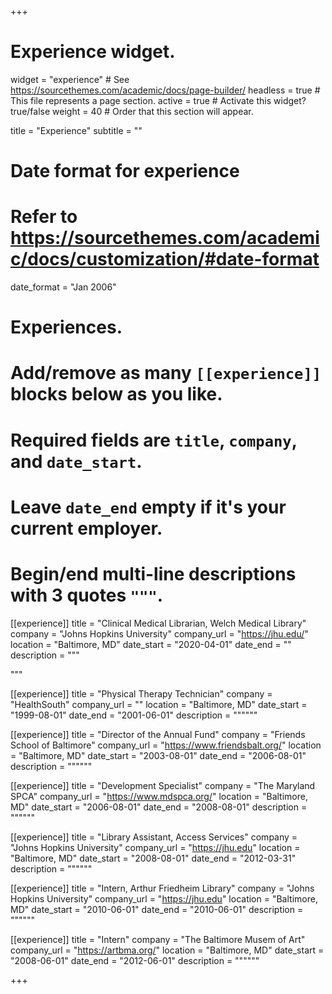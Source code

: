 +++
# Experience widget.
widget = "experience"  # See https://sourcethemes.com/academic/docs/page-builder/
headless = true  # This file represents a page section.
active = true  # Activate this widget? true/false
weight = 40  # Order that this section will appear.

title = "Experience"
subtitle = ""

# Date format for experience
#   Refer to https://sourcethemes.com/academic/docs/customization/#date-format
date_format = "Jan 2006"

# Experiences.
#   Add/remove as many `[[experience]]` blocks below as you like.
#   Required fields are `title`, `company`, and `date_start`.
#   Leave `date_end` empty if it's your current employer.
#   Begin/end multi-line descriptions with 3 quotes `"""`.
[[experience]]
  title = "Clinical Medical Librarian, Welch Medical Library"
  company = "Johns Hopkins University"
  company_url = "https://jhu.edu/"
  location = "Baltimore, MD"
  date_start = "2020-04-01"
  date_end = ""
  description = """

  """

 [[experience]]
  title = "Physical Therapy Technician"
  company = "HealthSouth"
  company_url = ""
  location = "Baltimore, MD"
  date_start = "1999-08-01"
  date_end = "2001-06-01"
  description = """"""



 [[experience]]
  title = "Director of the Annual Fund"
  company = "Friends School of Baltimore"
  company_url = "https://www.friendsbalt.org/"
  location = "Baltimore, MD"
  date_start = "2003-08-01"
  date_end = "2006-08-01"
  description = """"""

 [[experience]]
  title = "Development Specialist"
  company = "The Maryland SPCA"
  company_url = "https://www.mdspca.org/"
  location = "Baltimore, MD"
  date_start = "2006-08-01"
  date_end = "2008-08-01"
  description = """"""

  
[[experience]]
  title = "Library Assistant, Access Services"
  company = "Johns Hopkins University"
  company_url = "https://jhu.edu"
  location = "Baltimore, MD"
  date_start = "2008-08-01"
  date_end = "2012-03-31"
  description = """"""
 
 [[experience]]
  title = "Intern, Arthur Friedheim Library"
  company = "Johns Hopkins University"
  company_url = "https://jhu.edu"
  location = "Baltimore, MD"
  date_start = "2010-06-01"
  date_end = "2010-06-01"
  description = """"""
 
 [[experience]]
  title = "Intern"
  company = "The Baltimore Musem of Art"
  company_url = "https://artbma.org/"
  location = "Baltimore, MD"
  date_start = "2008-06-01"
  date_end = "2012-06-01"
  description = """"""
 

+++
